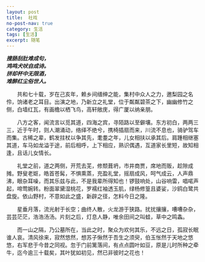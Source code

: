 ```yaml
---
layout: post
title:  社戏
no-post-nav: true
category: 生活
tags: [生活]
excerpt: 随笔
---
```


***搜肠刮肚难成句，***  
***鸡鸣犬吠自成诗。***  
***拼却杯中无限酒，***  
***难醉红尘俗世人。***  

&emsp;&emsp;共和七十载，岁在己亥年，赖乡间缙绅之能，集村中众人之力，邀梨园之名伶，饷诸老之耳目。出演之地，乃新立之礼堂，位于粼粼碧茶之下，幽幽修竹之侧，白墙红瓦，有画檐以栖飞鸟，高轩敞庑，得广厦以纳亲朋。  

&emsp;&emsp;八方之客，闻流言以觅其道，四海之宾，寻陌路以至僻壤。东方初白，两两三三，近于午时，则人潮涌动，络绎不绝兮，携椅插扇而来，川流不息也，骑驴驾车而集。古稀之辈，鹤发拄杖以争其先，耄耋之年，儿女相扶以承其后。肩踵相继塞其道，车马如龙溢于途，前后相呼，上下相应，熟识偶遇，互道家长里短，故知相逢，且话儿女情长。  

&emsp;&emsp;礼堂之前，道之两侧，开荒去芜，修颓葺坍，市井商贾，席地而贩，趁隙成摊。野叟老妪，皓首苍髯，不惧熏蒸，充盈礼堂，摇扇成风，呵气成云，人声鼎沸，眼杂耳噪，而其乐兹与此，不是我辈所得知也！锣鼓响处，山谷响雷，唱喏声起，啼莺婉转。粉面翠黛湿桃花，罗襦红袖透玉肌，绿杨修篁且婆娑，沙鸥白鹭共盘旋。依山野村，不意如此之盛，新辟之径，怎料今日之隆。  

&emsp;&emsp;星垂月落，流光射于长空；曲终人散，火龙游于狭路。扰扰攘攘，嘈嘈杂杂，芸芸茫茫，浩浩汤汤。片刻之后，灯息人静，唯余田间之叫蛙，草中之鸣螽。  

&emsp;&emsp;而一山之隔，乃公墓所在，当此之时，聚众为欢何其乐，不远之日，孤寂长眠谁人哀。清风徐来，寂然悠然，想苏子愀然于吾生之须臾，伯玉怅然于天地之悠悠，右军悲于今昔之同视。忽于门前篱落间，有点点圆叶如豆，原是儿时所种之牵牛，迄今逾三十载矣，其叶犹如初见，然已非彼时之花也！